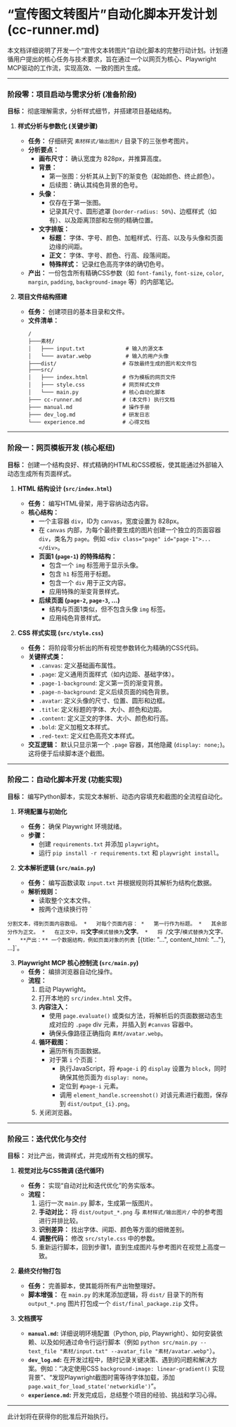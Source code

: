 
# “宣传图文转图片”自动化脚本开发计划 (cc-runner.md)

本文档详细说明了开发一个“宣传文本转图片”自动化脚本的完整行动计划。计划遵循用户提出的核心任务与技术要求，旨在通过一个以网页为核心、Playwright MCP驱动的工作流，实现高效、一致的图片生成。

---

### **阶段零：项目启动与需求分析 (准备阶段)**

**目标：** 彻底理解需求，分析样式细节，并搭建项目基础结构。

1.  **样式分析与参数化 (关键步骤)**
    *   **任务：** 仔细研究 `素材样式/输出图片/` 目录下的三张参考图片。
    *   **分析要点：**
        *   **画布尺寸：** 确认宽度为 828px，并推算高度。
        *   **背景：**
            *   第一张图：分析其从上到下的渐变色（起始颜色、终止颜色）。
            *   后续图：确认其纯色背景的色号。
        *   **头像：**
            *   仅存在于第一张图。
            *   记录其尺寸、圆形遮罩 (`border-radius: 50%`)、边框样式（如有）、以及距离顶部和左侧的精确位置。
        *   **文字排版：**
            *   **标题：** 字体、字号、颜色、加粗样式、行高、以及与头像和页面边缘的间距。
            *   **正文：** 字体、字号、颜色、行高、段落间距。
            *   **特殊样式：** 记录红色高亮字体的确切色号。
    *   **产出：** 一份包含所有精确CSS参数（如 `font-family`, `font-size`, `color`, `margin`, `padding`, `background-image` 等）的内部笔记。

2.  **项目文件结构搭建**
    *   **任务：** 创建项目的基本目录和文件。
    *   **文件清单：**
        ```
        /
        ├───素材/
        │   ├─── input.txt             # 输入的源文本
        │   └─── avatar.webp           # 输入的用户头像
        ├───dist/                     # 存放最终生成的图片和文件包
        ├───src/
        │   ├─── index.html           # 作为模板的网页文件
        │   ├─── style.css            # 网页样式文件
        │   └─── main.py              # 核心自动化脚本
        ├─── cc-runner.md             # (本文件) 执行文档
        ├─── manual.md                # 操作手册
        ├─── dev_log.md               # 研发日志
        └─── experience.md            # 心得文档
        ```

---

### **阶段一：网页模板开发 (核心枢纽)**

**目标：** 创建一个结构良好、样式精确的HTML和CSS模板，使其能通过外部输入动态生成所有页面样式。

1.  **HTML 结构设计 (`src/index.html`)**
    *   **任务：** 编写HTML骨架，用于容纳动态内容。
    *   **核心结构：**
        *   一个主容器 `div`，ID为 `canvas`，宽度设置为 828px。
        *   在 `canvas` 内部，为每个最终要生成的图片创建一个独立的页面容器 `div`，类名为 `page`。例如 `<div class="page" id="page-1">...</div>`。
        *   **页面1 (`page-1`) 的特殊结构：**
            *   包含一个 `img` 标签用于显示头像。
            *   包含 `h1` 标签用于标题。
            *   包含一个 `div` 用于正文内容。
            *   应用特殊的渐变背景样式。
        *   **后续页面 (`page-2`, `page-3`, ...)**
            *   结构与页面1类似，但不包含头像 `img` 标签。
            *   应用纯色背景样式。

2.  **CSS 样式实现 (`src/style.css`)**
    *   **任务：** 将阶段零分析出的所有视觉参数转化为精确的CSS代码。
    *   **关键样式类：**
        *   `.canvas`: 定义基础画布属性。
        *   `.page`: 定义通用页面样式（如内边距、基础字体）。
        *   `.page-1-background`: 定义第一页的渐变背景。
        *   `.page-n-background`: 定义后续页面的纯色背景。
        *   `.avatar`: 定义头像的尺寸、位置、圆形和边框。
        *   `.title`: 定义标题的字体、大小、颜色和边距。
        *   `.content`: 定义正文的字体、大小、颜色和行高。
        *   `.bold`: 定义加粗文本样式。
        *   `.red-text`: 定义红色高亮文本样式。
    *   **交互逻辑：** 默认只显示第一个 `.page` 容器，其他隐藏 (`display: none;`)。这将便于后续脚本逐个截图。

---

### **阶段二：自动化脚本开发 (功能实现)**

**目标：** 编写Python脚本，实现文本解析、动态内容填充和截图的全流程自动化。

1.  **环境配置与初始化**
    *   **任务：** 确保 Playwright 环境就绪。
    *   **步骤：**
        *   创建 `requirements.txt` 并添加 `playwright`。
        *   运行 `pip install -r requirements.txt` 和 `playwright install`。

2.  **文本解析逻辑 (`src/main.py`)**
    *   **任务：** 编写函数读取 `input.txt` 并根据规则将其解析为结构化数据。
    *   **解析规则：**
        *   读取整个文本文件。
        *   按两个连续换行符 `

` 分割文本，得到页面内容数组。
        *   对每个页面内容：
            *   第一行作为标题。
            *   其余部分作为正文。
            *   在正文中，将 `**文字**` 模式替换为 `<strong class="bold">文字</strong>`。
            *   将 `/文字/` 模式替换为 `<span class="red-text">文字</span>`。
    *   **产出：** 一个数据结构，例如页面对象的列表 `[{title: "...", content_html: "..."}, ...]`。

3.  **Playwright MCP 核心控制流 (`src/main.py`)**
    *   **任务：** 编排浏览器自动化操作。
    *   **流程：**
        1.  启动 Playwright。
        2.  打开本地的 `src/index.html` 文件。
        3.  **内容注入：**
            *   使用 `page.evaluate()` 或类似方法，将解析后的页面数据动态生成对应的 `.page` div 元素，并插入到 `#canvas` 容器中。
            *   确保头像路径正确指向 `素材/avatar.webp`。
        4.  **循环截图：**
            *   遍历所有页面数据。
            *   对于第 `i` 个页面：
                *   执行JavaScript，将 `#page-i` 的 `display` 设置为 `block`，同时确保其他页面为 `display: none`。
                *   定位到 `#page-i` 元素。
                *   调用 `element_handle.screenshot()` 对该元素进行截图，保存到 `dist/output_{i}.png`。
        5.  关闭浏览器。

---

### **阶段三：迭代优化与交付**

**目标：** 对比产出，微调样式，并完成所有文档的撰写。

1.  **视觉对比与CSS微调 (迭代循环)**
    *   **任务：** 实现“自动对比和迭代优化”的务实版本。
    *   **流程：**
        1.  运行一次 `main.py` 脚本，生成第一版图片。
        2.  **手动对比：** 将 `dist/output_*.png` 与 `素材样式/输出图片/` 中的参考图进行并排比较。
        3.  **识别差异：** 找出字体、间距、颜色等方面的细微差别。
        4.  **调整代码：** 修改 `src/style.css` 中的参数。
        5.  重新运行脚本，回到步骤1，直到生成图片与参考图片在视觉上高度一致。

2.  **最终交付物打包**
    *   **任务：** 完善脚本，使其能将所有产出物整理好。
    *   **脚本增强：** 在 `main.py` 的末尾添加逻辑，将 `dist/` 目录下的所有 `output_*.png` 图片打包成一个 `dist/final_package.zip` 文件。

3.  **文档撰写**
    *   **`manual.md`:** 详细说明环境配置（Python, pip, Playwright）、如何安装依赖、以及如何通过命令行运行脚本（例如 `python src/main.py --text_file "素材/input.txt" --avatar_file "素材/avatar.webp"`）。
    *   **`dev_log.md`:** 在开发过程中，随时记录关键决策、遇到的问题和解决方案。例如：“决定使用CSS `background-image: linear-gradient()` 实现背景”、“发现Playwright截图时需等待字体加载，添加 `page.wait_for_load_state('networkidle')`”。
    *   **`experience.md`:** 开发完成后，总结整个项目的经验、挑战和学习心得。

---
此计划将在获得你的批准后开始执行。

